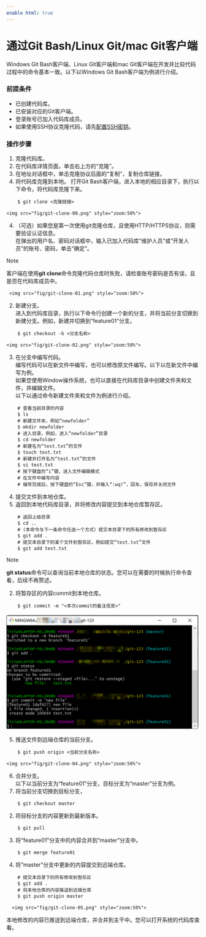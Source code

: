 ```yaml
---
enable html: true
---
```

# 通过Git Bash/Linux Git/mac Git客户端

Windows Git Bash客户端、Linux Git客户端和mac Git客户端在开发并比较代码过程中的命令基本一致。以下以Windows Git Bash客户端为例进行介绍。

### 前提条件
* 已创建代码库。
* 已安装对应的Git客户端。
* 登录账号已加入代码库成员。
* 如果使用SSH协议克隆代码，请先[配置SSH密钥](9.4.0-set-ssh.md)。

### 操作步骤
1. 克隆代码库。
  1. 在代码库详情页面，单击右上方的“克隆”。
  2. 在地址对话框中，单击克隆协议后面的“复制”，复制仓库链接。              
  3. 将代码库克隆到本地。
  打开Git Bash客户端，进入本地的相应目录下，执行以下命令，将代码库克隆下来。
```
    $ git clone <克隆链接>
```
    
    <img src="fig/git-clone-00.png" style="zoom:50%">

  4. （可选）如果您是第一次使用git克隆仓库，且使用HTTP/HTTPS协议，则需要验证认证信息。                      
    在弹出的用户名、密码对话框中，输入已加入代码库“维护人员”或“开发人员”的账号、密码，单击“确定”。
> [!NOTE]
> 客户端在使用**git clone**命令克隆代码仓库时失败，请检查账号密码是否有误，且是否在代码库成员中。
     
     <img src="fig/git-clone-01.png" style="zoom:50%">
 
2. 新建分支。                
     进入到代码库目录，执行以下命令行创建一个新的分支，并将当前分支切换到新建分支。例如，新建并切换到“feature01”分支。
```
    $ git checkout -b <分支名称>
```
    <img src="fig/git-clone-02.png" style="zoom:50%">

3. 在分支中编写代码。            
     编写代码可以在新文件中编写，也可以修改原文件编写。以下以在新文件中编写为例。             
     如果您使用Window操作系统，也可以直接在代码库目录中创建文件夹和文件，并编辑文件。              
     以下以通过命令新建文件夹和文件为例进行介绍。
```
    # 查看当前目录的内容
    $ ls
    # 新建文件夹，例如“newfolder”
    $ mkdir newfolder
    # 进入目录，例如，进入“newfolder”目录
    $ cd newfolder
    # 新建名为“test.txt”的文件
    $ touch test.txt
    # 新建并打开名为“test.txt”的文件
    $ vi test.txt
    # 按下键盘的“i”键，进入文件编辑模式
    # 在文件中编写内容
    # 编写完成后，按下键盘的“Esc”键，并输入“:wq!”，回车，保存并关闭文件
```

4. 提交文件到本地仓库。
  1. 返回到本地代码库目录，并将修改内容提交到本地仓库暂存区。
```
    # 返回上级目录
    $ cd ..
    # (本命令与下一条命令任选一个方式）提交本目录下的所有修改到暂存区
    $ git add .
    # 提交本目录下的某个文件到暂存区，例如提交“test.txt”文件
    $ git add test.txt
```
> [!NOTE]
> **git status**命令可以查询当前本地仓库的状态。您可以在需要的时候执行命令查看，后续不再赘述。

  2. 将暂存区的内容commit到本地仓库。
```
    $ git commit -m "<本次commit的备注信息>"
```
<img src="fig/git-clone-03.png" style="zoom:50%">

5. 推送文件到远端仓库的当前分支。
```
    $ git push origin <当前分支名称>
```
    
    <img src="fig/git-clone-04.png" style="zoom:50%">

6. 合并分支。            
    以下以当前分支为“feature01”分支，目标分支为“master”分支为例。         
  1. 将当前分支切换到目标分支，
```
    $ git checkout master
```
  2. 将目标分支的内容更新到最新版本。
```
    $ git pull
```
  3. 将“feature01”分支中的内容合并到“master”分支中。
```
    $ git merge feature01
```
  4. 将“master”分支中更新的内容提交到远端仓库。
```
    # 提交本目录下的所有修改到暂存区
    $ git add .
    # 将本地仓库的内容推送到远端仓库
    $ git push origin master
```
      
      <img src="fig/git-clone-05.png" style="zoom:50%">

本地修改的内容已推送到远端仓库，并合并到主干中。您可以打开系统的代码库查看。







